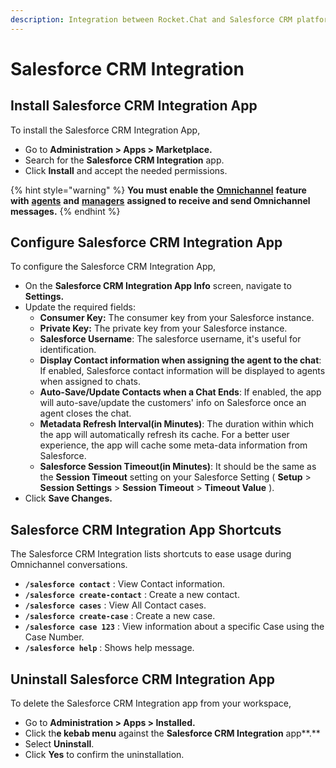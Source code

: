 ```yaml
---
description: Integration between Rocket.Chat and Salesforce CRM platform.
---
```


# Salesforce CRM Integration

## Install Salesforce CRM Integration App

To install the Salesforce CRM Integration App,

* Go to **Administration > Apps > Marketplace.**
* Search for the **Salesforce CRM Integration** app.
* Click **Install** and accept the needed permissions.&#x20;

{% hint style="warning" %}
**You must enable the** [**Omnichannel**](../../../../../use-rocket.chat/omnichannel/) **feature with** [**agents**](../../../../../use-rocket.chat/omnichannel/agents.md) **and** [**managers**](../../../../../use-rocket.chat/omnichannel/managers.md) **assigned to receive and send Omnichannel messages.**
{% endhint %}

## Configure Salesforce CRM Integration App

To configure the Salesforce CRM Integration App,

* On the **Salesforce CRM Integration App Info** screen, navigate to **Settings.**
* Update the required fields:
  * **Consumer Key:** The consumer key from your Salesforce instance.
  * **Private Key:** The private key from your Salesforce instance.
  * **Salesforce Username**: The salesforce username, it's useful for identification.
  * **Display Contact information when assigning the agent to the chat**: If enabled, Salesforce contact information will be displayed to agents when assigned to chats.
  * **Auto-Save/Update Contacts when a Chat Ends**: If enabled, the app will auto-save/update the customers' info on Salesforce once an agent closes the chat.
  * **Metadata Refresh Interval(in Minutes)**: The duration within which the app will automatically refresh its cache. For a better user experience, the app will cache some meta-data information from Salesforce.
  * **Salesforce Session Timeout(in Minutes)**: It should be the same as the **Session Timeout** setting on your Salesforce Setting ( **Setup** > **Session Settings** > **Session Timeout** > **Timeout Value** ).
* Click **Save Changes.**

## Salesforce CRM Integration App Shortcuts

The Salesforce CRM Integration lists shortcuts to ease usage during Omnichannel conversations.&#x20;

* **`/salesforce contact`** : View Contact information.
* **`/salesforce create-contact`** : Create a new contact.
* **`/salesforce cases`** : View All Contact cases.
* **`/salesforce create-case`** : Create a new case.
* **`/salesforce case 123`** : View information about a specific Case using the Case Number.
* **`/salesforce help`** : Shows help message.

## Uninstall Salesforce CRM Integration App

To delete the Salesforce CRM Integration app from your workspace,

* Go to **Administration > Apps > Installed.**
* Click th**e kebab menu** against the **Salesforce CRM Integration** app**.**
* Select **Uninstall**.
* Click **Yes** to confirm the uninstallation.
